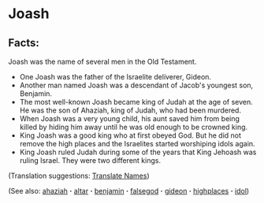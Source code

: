 # Joash #

## Facts: ##

Joash was the name of several men in the Old Testament.

* One Joash was the father of the Israelite deliverer, Gideon.
* Another man named Joash was a descendant of Jacob's youngest son, Benjamin.
* The most well-known Joash became king of Judah at the age of seven. He was the son of Ahaziah, king of Judah, who had been murdered. 
* When Joash was a very young child, his aunt saved him from being killed by hiding him away until he was old enough to be crowned king.
* King Joash was a good king who at first obeyed God. But he did not remove the high places and the Israelites started worshiping idols again.   
* King Joash ruled Judah during some of the years that King Jehoash was ruling Israel. They were two different kings.

(Translation suggestions: [Translate Names](https://git.door43.org/Door43/en-ta-translate-vol1/src/master/content/translate_names.md))

(See also: [ahaziah](../other/ahaziah.md) **·** [altar](../other/altar.md) **·** [benjamin](../other/benjamin.md) **·** [falsegod](../kt/falsegod.md) **·** [gideon](../other/gideon.md) **·** [highplaces](../other/highplaces.md) **·** [idol](../other/idol.md))

